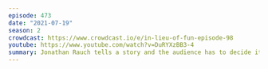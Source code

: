 ```yaml
---
episode: 473
date: "2021-07-19"
season: 2
crowdcast: https://www.crowdcast.io/e/in-lieu-of-fun-episode-98
youtube: https://www.youtube.com/watch?v=DuRYXzBB3-4
summary: Jonathan Rauch tells a story and the audience has to decide its veracity
---
```


